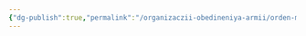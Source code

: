 ```yaml
---
{"dg-publish":true,"permalink":"/organizaczii-obedineniya-armii/orden-monarha-aizisa/","dgPassFrontmatter":true}
---
```


